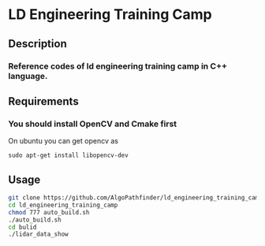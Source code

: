 
# LD Engineering Training Camp

## Description
### Reference codes of ld engineering training camp in C++ language.

## Requirements
### You should install OpenCV and Cmake first
On ubuntu you can get opencv as
```
sudo apt-get install libopencv-dev
```

## Usage

```bash
git clone https://github.com/AlgoPathfinder/ld_engineering_training_camp.git
cd ld_engineering_training_camp
chmod 777 auto_build.sh
./auto_build.sh
cd bulid
./lidar_data_show
```
